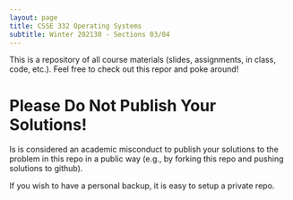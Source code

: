 ```yaml
---
layout: page 
title: CSSE 332 Operating Systems
subtitle: Winter 202130 - Sections 03/04
---
```


This is a repository of all course materials (slides, assignments, in class, code,
etc.). Feel free to check out this repor and poke around!

# Please Do Not Publish Your Solutions!
Is is considered an academic misconduct to publish your solutions to the problem
in this repo in a public way (e.g., by forking this repo and pushing solutions
to github). 

If you wish to have a personal backup, it is easy to setup a private repo. 
